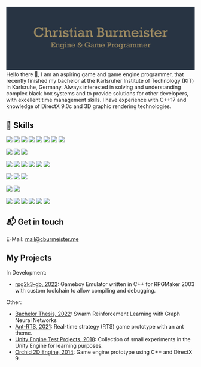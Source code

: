 ![Banner](./src/assets/banner.png)
Hello there 👋,
I am an aspiring game and game engine programmer, that recently finished my bachelor at the Karlsruher Institute of Technology (KIT) in Karlsruhe, Germany. Always interested in solving and understanding complex black box systems and to provide solutions for other developers, with excellent time management skills. I have experience with C++17 and knowledge of DirectX 9.0c and 3D graphic rendering technologies.

## 💼 Skills

![](https://img.shields.io/badge/Code-C++-informational?style=plastic&logo=cplusplus&logoColor=white&color=283443)
![](https://img.shields.io/badge/Code-CSharp-informational?style=plastic&logo=csharp&logoColor=white&color=283443)
![](https://img.shields.io/badge/Code-Python-informational?style=plastic&logo=python&logoColor=white&color=283443)
![](https://img.shields.io/badge/Code-HTML-informational?style=plastic&logo=html5&logoColor=white&color=283443)
![](https://img.shields.io/badge/Code-CSS-informational?style=plastic&logo=css3&logoColor=white&color=283443)
![](https://img.shields.io/badge/Code-Typescript-informational?style=plastic&logo=typescript&logoColor=white&color=283443)
![](https://img.shields.io/badge/Code-Angular-informational?style=plastic&logo=angular&logoColor=white&color=283443)
![](https://img.shields.io/badge/Code-Java-informational?style=plastic&logo=java&logoColor=white&color=283443)

![](https://img.shields.io/badge/Engine-Godot_Engine-informational?style=plastic&logo=godotengine&logoColor=white&color=283443)
![](https://img.shields.io/badge/Engine-Unity-informational?style=plastic&logo=unity&logoColor=white&color=283443)
![](https://img.shields.io/badge/Engine-RPG_Maker_2003-informational?style=plastic&logoColor=white&color=283443)

![](https://img.shields.io/badge/Software-Visual_Studio-informational?style=plastic&logo=visualstudio&logoColor=white&color=283443)
![](https://img.shields.io/badge/Software-Visual_Studio_Code-informational?style=plastic&logo=visualstudiocode&logoColor=white&color=283443)
![](https://img.shields.io/badge/Software-GitHub-informational?style=plastic&logo=github&logoColor=white&color=283443)
![](https://img.shields.io/badge/Software-Trello-informational?style=plastic&logo=trello&logoColor=white&color=283443)
![](https://img.shields.io/badge/Software-Microsoft_Office-informational?style=plastic&logo=microsoftoffice&logoColor=white&color=283443)
![](https://img.shields.io/badge/Software-Tiled-informational?style=plastic&logo=&logoColor=white&color=283443)

![](https://img.shields.io/badge/Tool-Git-informational?style=plastic&logo=git&logoColor=white&color=283443)
![](https://img.shields.io/badge/Tool-CMake-informational?style=plastic&logo=cmake&logoColor=white&color=283443)
![](https://img.shields.io/badge/Tool-SCons-informational?style=plastic&logo=&logoColor=white&color=283443)

![](https://img.shields.io/badge/OS-Windows-informational?style=plastic&logo=windows&logoColor=white&color=283443)
![](https://img.shields.io/badge/OS-Linux-informational?style=plastic&logo=linux&logoColor=white&color=283443)

![](https://img.shields.io/badge/API-DirectX_9.0c-informational?style=plastic&logo=&logoColor=white&color=283443)
![](https://img.shields.io/badge/API-OpenGL_4.5-informational?style=plastic&logo=opengl&logoColor=white&color=283443)
![](https://img.shields.io/badge/API-GLSL-informational?style=plastic&logo=&logoColor=white&color=283443)
![](https://img.shields.io/badge/API-OpenMP-informational?style=plastic&logo=&logoColor=white&color=283443)
![](https://img.shields.io/badge/API-NumPy-informational?style=plastic&logo=numpy&logoColor=white&color=283443)
![](https://img.shields.io/badge/API-PyTorch-informational?style=plastic&logo=pytorch&logoColor=white&color=283443)

## 📬 Get in touch
E-Mail: mail@cburmeister.me

## My Projects
In Development:
- [rpg2k3-gb, 2022](https://github.com/lifebu/rpg2k3-gb): Gameboy Emulator written in C++ for RPGMaker 2003 with custom toolchain to allow compiling and debugging.

Other:
- [Bachelor Thesis, 2022](https://github.com/lifebu/BachelorThesis): Swarm Reinforcement Learning with Graph Neural Networks
- [Ant-RTS, 2021](https://github.com/lifebu/Ant-RTS): Real-time strategy (RTS) game prototype with an ant theme. 
- [Unity Engine Test Projects, 2018](https://github.com/lifebu/Unity-Projects): Collection of small experiments in the Unity Engine for learning purposes.
- [Orchid 2D Engine, 2014](https://github.com/lifebu/Orchid-2D-Engine): Game engine prototype using C++ and DirectX 9.

